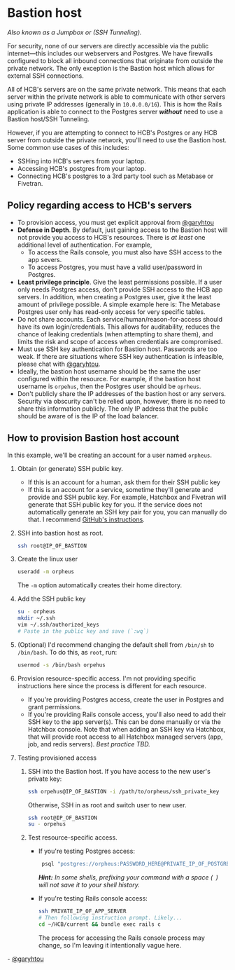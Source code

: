# Bastion host

_Also known as a Jumpbox or (SSH Tunneling)._

For security, none of our servers are directly accessible via the public
internet—this includes our webservers and Postgres. We have firewalls configured
to block all inbound connections that originate from outside the private
network. The only exception is the Bastion host which allows for external SSH
connections.

All of HCB's servers are on the same private network. This means that each
server within the private network is able to communicate with other servers
using private IP addresses (generally in `10.0.0.0/16`). This is how the Rails
application is able to connect to the Postgres server **_without_** need to use
a Bastion host/SSH Tunneling.

However, if you are attempting to connect to HCB's Postgres or any HCB server
from outside the private network, you'll need to use the Bastion host. Some
common use cases of this includes:

- SSHing into HCB's servers from your laptop.
- Accessing HCB's postgres from your laptop.
- Connecting HCB's postgres to a 3rd party tool such as Metabase or Fivetran.

## Policy regarding access to HCB's servers

- To provision access, you must get explicit approval from [@garyhtou](https://garytou.com)
- **Defense in Depth**.
  By default, just gaining access to the Bastion host will not provide you
  access to HCB's resources. There is _at least_ one additional level of
  authentication. For example,
    - To access the Rails console, you must also have SSH access to the app
      severs.
    - To access Postgres, you must have a valid user/password in Postgres.
- **Least privilege principle**.
  Give the least permissions possible. If a user only needs Postgres access,
  don't provide SSH access to the HCB app servers. In addition, when creating a
  Postgres user, give it the least amount of privilege possible. A simple
  example here is: The Metabase Postgres user only has read-only access for very
  specific tables.
- Do not share accounts. Each service/human/reason-for-access should have its
  own login/credentials. This allows for auditability, reduces the chance of
  leaking credentials (when attempting to share them), and limits the risk
  and scope of access when credentials are compromised.
- Must use SSH key authentication for Bastion host. Passwords are too weak. If
  there are situations where SSH key authentication is infeasible, please chat
  with [@garyhtou](https://garytou.com).
- Ideally, the bastion host username should be the same the user configured
  within the resource. For example, if the bastion host username is `orpehus`,
  then the Postgres user should be `oprheus`.
- Don't publicly share the IP addresses of the bastion host or any servers.
  Security via obscurity can't be relied upon, however, there is no need to
  share this information publicly. The only IP address that the public should be
  aware of is the IP of the load balancer.

## How to provision Bastion host account

In this example, we'll be creating an account for a user named `orpheus`.

1. Obtain (or generate) SSH public key.
    - If this is an account for a human, ask them for their SSH public key
    - If this is an account for a service, sometime they'll generate and provide
      and SSH public key. For example, Hatchbox and Fivetran will generate that
      SSH public key for you. If the service does not automatically generate an
      SSH key pair for you, you can manually do that. I recommend [GitHub's
      instructions](https://docs.github.com/en/authentication/connecting-to-github-with-ssh/generating-a-new-ssh-key-and-adding-it-to-the-ssh-agent).

2. SSH into bastion host as root.
   ```bash
   ssh root@IP_OF_BASTION
   ```
3. Create the linux user
   ```bash
   useradd -m orpheus
   ```
   The `-m` option automatically creates their home directory.
4. Add the SSH public key
   ```bash
   su - orpheus
   mkdir ~/.ssh
   vim ~/.ssh/authorized_keys
   # Paste in the public key and save (`:wq`)
   ```
5. (Optional) I'd recommend changing the default shell from `/bin/sh` to
   `/bin/bash`. To do this, as `root`, run:
   ```bash
   usermod -s /bin/bash orpehus
   ```
6. Provision resource-specific access.
   I'm not providing specific instructions here since the process is different
   for each resource.
    - If you're providing Postgres access, create the user in Postgres and grant
      permissions.
    - If you're providing Rails console access, you'll also need to add their
      SSH key to the app server(s). This can be done manually or via the
      Hatchbox console. Note that when adding an SSH key via Hatchbox, that will
      provide root access to all Hatchbox managed servers (app, job, and redis
      servers). _Best practice TBD._
7. Testing provisioned access
    1. SSH into the Bastion host.
       If you have access to the new user's private key:
       ```bash
       ssh orpehus@IP_OF_BASTION -i /path/to/orpheus/ssh_private_key
       ```
       Otherwise, SSH in as root and switch user to new user.
       ```bash
       ssh root@IP_OF_BASTION
       su - orpehus
       ```
    2. Test resource-specific access.
        - If you're testing Postgres access:
           ```bash
            psql "postgres://orpheus:PASSWORD_HERE@PRIVATE_IP_OF_POSTGRES:5432/hcb_production"
           ```
          _**Hint:** In some shells, prefixing your command with a space (` `)
          will
          not save it to your shell history._

        - If you're testing Rails console access:
          ```bash
          ssh PRIVATE_IP_OF_APP_SERVER
          # Then following instruction prompt. Likely...
          cd ~/HCB/current && bundle exec rails c
          ```
          The process for accessing the Rails console process may change, so I'm
          leaving it intentionally vague here.

\- [@garyhtou](https://garytou.com)
